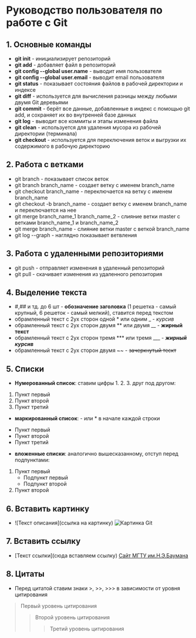 # Руководство пользователя по работе с Git
## 1. Основные команды
* **git init** - инициализирует репозиторий
* **git add** - добавляет файл в репозиторий
* **git config --global user.name** - выводит имя пользователя
* **git config --global user.email** - выводит email пользователя
* **git status** - показывает состояния файлов в рабочей директории и индексе
* **git diff** - используется для вычисления разницы между любыми двумя Git деревьями
* **git commit** - берёт все данные, добавленные в индекс с помощью git add, и сохраняет их во внутренней базе данных
* **git log** - выводит все коммиты и этапы изменения файла
* **git clean** -  используется для удаления мусора из рабочей директории (терминала)
* **git checkout** - используется для переключения веток и выгрузки их содержимого в рабочую директорию 
## 2. Работа с ветками
* git branch - показывает список веток
* git branch branch_name - создает ветку с именем branch_name
* git checkout branch_name - переключается на ветку с именем branch_name
* git checkout -b branch_name - создает ветку с именем branch_name и переключается на нее
* git merge branch_name_1 branch_name_2 - слияние ветки master с ветками branch_name_1 и branch_name_2
* git merge branch_name - слияние ветки master с веткой branch_name
* git log --graph - наглядно показывает ветвления
## 3. Работа с удаленными репозиториями
* git push - отправляет изменения в удаленный репозиторий
* git pull - скачивает изменения из удаленного репозитория

## 4. Выделение текста
* #,## и тд. до 6 шт - **обозначение заголовка** (1 решетка - самый крупный, 6 решеток - самый мелкий), ставится перед текстом
* обрамленный текст с 2ух сторон одной * или одним _ - *курсив*
* обрамленный текст с 2ух сторон двумя ** или двумя  __ - **жирный текст**
* обрамленный текст с 2ух сторон тремя *** или тремя ___ - ***жирный курсив***
* обрамленный текст с 2ух сторон двумя ~~ - ~~зачеркнутый тескт~~

## 5. Списки
* **Нумерованный список**: ставим цифры 1. 2. 3. друг под другом:
1. Пункт первый
2. Пункт второй
3. Пункт третий

* **маркированный список**: - или * в начале каждой строки
- Пункт первый
- Пункт второй
- Пункт третий

* **вложенные списки**: аналогично вышесказанному, отступ перед подпунктами:
1. Пункт первый
    - Подпункт первый
    - Подпункт второй
2. Пункт второй

## 6. Вставить картинку
* ![Текст описания](ссылка на картинку)
![Картинка Git](https://encrypted-tbn0.gstatic.com/images?q=tbn:ANd9GcRu0_dWINRHN8DbI1vPtZPENK7tfbnvvn5nxi6U68TKKw&s)

## 7. Вставить ссылку
* [Текст ссылки](сюда вставляем ссылку)
[Сайт МГТУ им.Н.Э.Баумана](https://bmstu.ru/)

## 8. Цитаты
* Перед цитатой ставим знаки >, >>, >>> в зависимости от уровня цитирования
> Первый уровень цитирования
>> Второй уровень цитирования
>>> Третий уровень цитирования